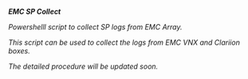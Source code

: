 ***EMC SP Collect***

*Powershelll script to collect SP logs from EMC Array.*

*This script can be used to collect the logs from EMC VNX and Clariion boxes.*

*The detailed procedure will be updated soon.*
